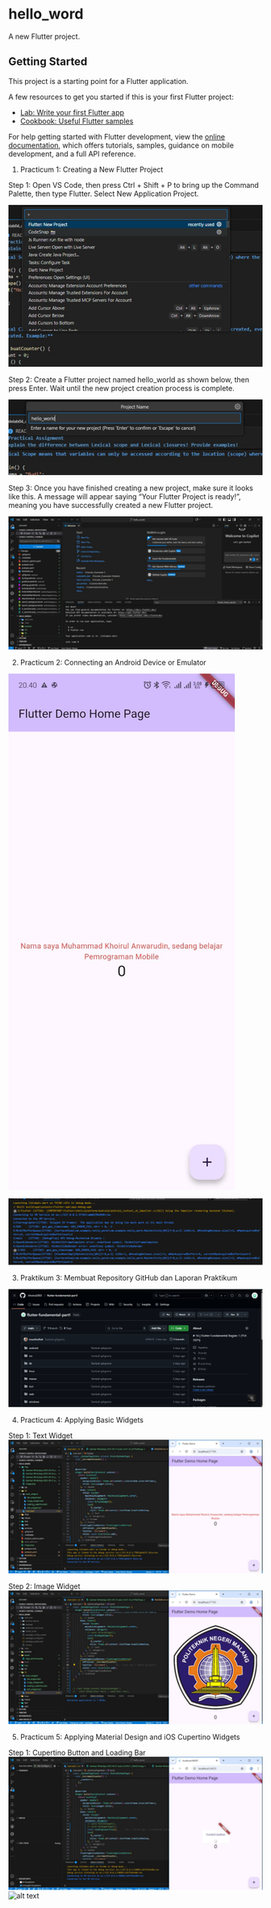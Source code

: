# hello_word

A new Flutter project.

## Getting Started

This project is a starting point for a Flutter application.

A few resources to get you started if this is your first Flutter project:

- [Lab: Write your first Flutter app](https://docs.flutter.dev/get-started/codelab)
- [Cookbook: Useful Flutter samples](https://docs.flutter.dev/cookbook)

For help getting started with Flutter development, view the
[online documentation](https://docs.flutter.dev/), which offers tutorials,
samples, guidance on mobile development, and a full API reference.

1. Practicum 1: Creating a New Flutter Project

  Step 1: 
  Open VS Code, then press Ctrl + Shift + P to bring up the Command Palette, then type Flutter. Select New Application Project.

  ![alt text](<img/Gambar WhatsApp 2025-09-25 pukul 08.01.39_934c0e0a.jpg>)

  Step 2:
  Create a Flutter project named hello_world as shown below, then press Enter. Wait until the new project creation process is complete.

  ![alt text](<img/Gambar WhatsApp 2025-09-25 pukul 08.02.47_15919842.jpg>)

  Step 3:
  Once you have finished creating a new project, make sure it looks like this. A message will appear saying “Your Flutter Project is ready!”, meaning you have successfully created a new Flutter project.

  ![alt text](<img/Gambar WhatsApp 2025-09-25 pukul 08.05.46_08fde1a2.jpg>)

2. Practicum 2: Connecting an Android Device or Emulator

  ![alt text](<img/Gambar WhatsApp 2025-09-27 pukul 20.41.18_e57f4e09.jpg>)

  ![alt text](img/image.png)

3. Praktikum 3: Membuat Repository GitHub dan Laporan Praktikum

  ![alt text](image.png)

4. Practicum 4: Applying Basic Widgets

  Step 1: Text Widget
  ![alt text](<img/Gambar WhatsApp 2025-09-27 pukul 20.59.21_20b02c54.jpg>)

  Step 2: Image Widget
  ![alt text](<Gambar WhatsApp 2025-09-27 pukul 21.01.13_c4b9b1b5.jpg>)

5. Practicum 5: Applying Material Design and iOS Cupertino Widgets

  Step 1: Cupertino Button and Loading Bar
  ![alt text](<img/Gambar WhatsApp 2025-09-28 pukul 00.37.37_d23031de.jpg>)
  ![alt text](<img/Rekaman 2025-09-28 004215.gif>)
  